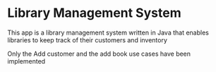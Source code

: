 # Library Management System

This app is a library management system written in Java that enables libraries to keep track of their customers and inventory

Only the Add customer and the add book use cases have been implemented
